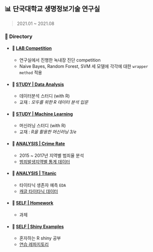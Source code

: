 ## 📊 단국대학교 생명정보기술 연구실
> 2021.01 ~ 2021.08

### 📂 Directory
- #### 📌 [LAB Competition](https://github.com/sangm1n/BITLab/tree/master/LAB-competition)
    - 연구실에서 진행한 녹내장 진단 competition
    - Naive Bayes, Random Forest, SVM 세 모델에 각각에 대한 `wrapper method` 적용
- #### 📌 [STUDY | Data Analysis](https://github.com/sangm1n/BITLab/tree/master/study_data-analysis)
    - 데이터분석 스터디 (with R)
    - 교재 : *모두를 위한 R 데이터 분석 입문*
- #### 📌 [STUDY | Machine Learning](https://github.com/sangm1n/BITLab/tree/master/study_machine-learning)
    - 머신러닝 스터디 (with R)
    - 교재 : *R을 활용한 머신러닝 3/e*
- #### 📌 [ANALYSIS | Crime Rate](https://github.com/sangm1n/BITLab/tree/master/crime-rate-analysis)
    - 2015 ~ 2017년 지역별 범죄율 분석
    - [범죄발생지역별 통계 데이터](https://www.data.go.kr/dataset/3074462/fileData.do)
- #### 📌 [ANALYSIS | Titanic](https://github.com/sangm1n/BITLab/tree/master/titanic-analysis)
    - 타이타닉 생존자 예측 `EDA`
    - [캐글 타이타닉 데이터](https://www.kaggle.com/c/titanic/)
- #### 📌 [SELF | Homework](https://github.com/sangm1n/BITLab/tree/master/homework)
    - 과제
- #### 📌 [SELF | Shiny Examples](https://github.com/sangm1n/BITLab/tree/master/shiny-examples)
    - 혼자하는 R shiny 공부
    - [연습 레파지토리](https://github.com/sangm1n/shiny-guide)

